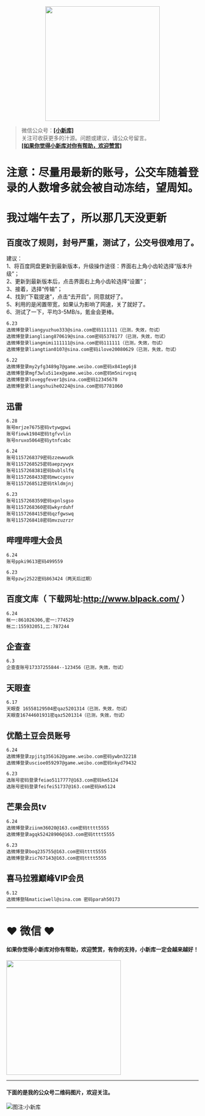 <div align="center">
<a href="https://xiaoxinku.ys168.com">
<img width="300" src="https://s1.ax1x.com/2020/05/26/tiwdl8.gif"/>
</a>
</div>


>微信公众号：**<a href="#jump_1">[小新库]</a>**  
关注可收获更多的汁源。问题或建议，请公众号留言。  
**<a href="#jump_1">[如果你觉得小新库对你有帮助，欢迎赞赏]</a>**

# 注意：尽量用最新的账号，公交车随着登录的人数增多就会被自动冻结，望周知。  
  
# 我过端午去了，所以那几天没更新  


## 百度改了规则，封号严重，测试了，公交号很难用了。
建议：  
1、将百度网盘更新到最新版本，升级操作途径：界面右上角小齿轮选择“版本升级”；  
2、更新到最新版本后，点击界面右上角小齿轮选择“设置”；  
3、接着，选择“传输”；  
4、找到“下载提速”，点击“去开启”，同意就好了。  
5、利用的是闲置带宽，如果认为影响了网速，关了就好了。  
6、测试了一下，平均3-5MB/s，氪金会更棒。  

```
6.23
选微博登录liangyuzhuo333@sina.com密码111111（已测，失效，勿试）
选微博登录iangliang870619@sina.com密码5378177（已测，失效，勿试）
选微博登录liangmimi111111@sina.com密码111111（已测，失效，勿试）
选微博登录liangtian0107@sina.com密码ilove20080629（已测，失效，勿试）

6.22
选微博登录my2yfg3489g7@game.weibo.com密码x841eg6j8
选微博登录mgf3wlu5i1ex@game.weibo.com密码m5nirvgsq
选微博登录loveggfever1@sina.com密码12345678
选微博登录liangshuihe0224@sina.com密码7781060

```

## 迅雷

```
6.28
账号mrjze7675密码vtywgpwi
账号fiowk1984密码tgfvvlin
账号nruxo5064密码ytnfcabc

6.24
账号1157268379密码zzewwudk
账号1157268525密码aepzywyx
账号1157268381密码bublslfq
账号1157268433密码mwccyosv
账号1157268512密码tkldmjnj

6.23
账号1157268359密码xpnlsgso
账号1157268360密码wkyrduhf
账号1157268415密码qzfgwswq
账号1157268418密码mvzuzrzr

```

## 哔哩哔哩大会员

```
6.24
账号ppki9613密码499559

6.23
账号pzwj2522密码863424（两天后过期）

```

## 百度文库（ 下载网址:http://www.blpack.com/ ）

```
6.24
帐一:861026306,密一:774529
帐二:155932051,二:787244

```

## 企查查

```
6.3
企查查账号17337255844--123456（已测，失效，勿试）

```

## 天眼查

```
6.17
天眼查 16558129504密qaz5201314（已测，失效，勿试）
天眼查16744601931密qaz5201314（已测，失效，勿试）

```

## 优酷土豆会员账号

```
6.24
选微博登录zpjitg356162@game.weibo.com密码ywbn32218
选微博登录uscioe059297@game.weibo.com密码nkyd79432

6.23
选账号密码登录feiao5117777@163.com密码km5124
选账号密码登录feifei51737@163.com密码km5124

```

## 芒果会员tv

```
6.24
选微博登录ziinm36020@163.com密码tttt5555
选微博登录agqk52428906@163.com密码tttt5555

6.23
选微博登录boq235755@163.com密码tttt5555
选微博登录zic767143@163.com密码tttt5555

```

## 喜马拉雅巅峰VIP会员

```
6.12
选微博登陆maticiwell@sina.com 密码parah50173

```

***

# ❤ 微信 ❤ 

#### 如果你觉得小新库对你有帮助，欢迎赞赏，有你的支持，小新库一定会越来越好！
<div>
<a href="https://s1.ax1x.com/2020/05/26/tiVwse.png">
<img width="300" src="https://camo.githubusercontent.com/be06971baed9105260e0ed5c03746108c30b527f/68747470733a2f2f63646e2e6275796d6561636f666665652e636f6d2f627574746f6e732f64656661756c742d6f72616e67652e706e67"/>
</a>
</div>

<a id="jump_1"></a> 
***
#### 下面的是我的公众号二维码图片，欢迎关注。  
![图注:小新库](https://s1.ax1x.com/2020/05/15/Ysg6dH.jpg) 

